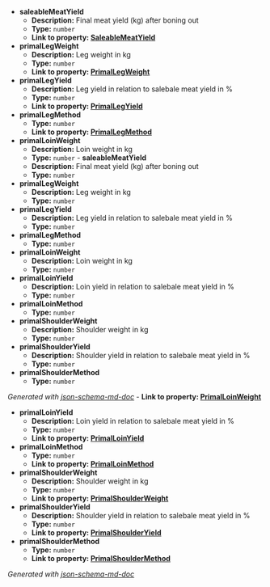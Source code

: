  - <b id="#/properties/saleableMeatYield">saleableMeatYield</b>
	 - **Description:** Final meat yield (kg) after boning out
	 - **Type:** `number`
	 - <b id="saleablemeatyieldsaleablemeatyield">Link to property: [SaleableMeatYield](#SaleableMeatYield)</b>
 - <b id="#/properties/primalLegWeight">primalLegWeight</b>
	 - **Description:** Leg weight in kg
	 - **Type:** `number`
	 - <b id="primallegweightprimallegweight">Link to property: [PrimalLegWeight](#PrimalLegWeight)</b>
 - <b id="#/properties/primalLegYield">primalLegYield</b>
	 - **Description:** Leg yield in relation to salebale meat yield in %
	 - **Type:** `number`
	 - <b id="primallegyieldprimallegyield">Link to property: [PrimalLegYield](#PrimalLegYield)</b>
 - <b id="#/properties/primalLegMethod">primalLegMethod</b>
	 - **Type:** `number`
	 - <b id="primallegmethodprimallegmethod">Link to property: [PrimalLegMethod](#PrimalLegMethod)</b>
 - <b id="#/properties/primalLoinWeight">primalLoinWeight</b>
	 - **Description:** Loin weight in kg
	 - **Type:** `number` - <b id="#/properties/saleableMeatYield">saleableMeatYield</b>
	 - **Description:** Final meat yield (kg) after boning out
	 - **Type:** `number`
 - <b id="#/properties/primalLegWeight">primalLegWeight</b>
	 - **Description:** Leg weight in kg
	 - **Type:** `number`
 - <b id="#/properties/primalLegYield">primalLegYield</b>
	 - **Description:** Leg yield in relation to salebale meat yield in %
	 - **Type:** `number`
 - <b id="#/properties/primalLegMethod">primalLegMethod</b>
	 - **Type:** `number`
 - <b id="#/properties/primalLoinWeight">primalLoinWeight</b>
	 - **Description:** Loin weight in kg
	 - **Type:** `number`
 - <b id="#/properties/primalLoinYield">primalLoinYield</b>
	 - **Description:** Loin yield in relation to salebale meat yield in %
	 - **Type:** `number`
 - <b id="#/properties/primalLoinMethod">primalLoinMethod</b>
	 - **Type:** `number`
 - <b id="#/properties/primalShoulderWeight">primalShoulderWeight</b>
	 - **Description:** Shoulder weight in kg
	 - **Type:** `number`
 - <b id="#/properties/primalShoulderYield">primalShoulderYield</b>
	 - **Description:** Shoulder yield in relation to salebale meat yield in %
	 - **Type:** `number`
 - <b id="#/properties/primalShoulderMethod">primalShoulderMethod</b>
	 - **Type:** `number`

_Generated with [json-schema-md-doc](https://brianwendt.github.io/json-schema-md-doc/)_
	 - <b id="primalloinweightprimalloinweight">Link to property: [PrimalLoinWeight](#PrimalLoinWeight)</b>
 - <b id="#/properties/primalLoinYield">primalLoinYield</b>
	 - **Description:** Loin yield in relation to salebale meat yield in %
	 - **Type:** `number`
	 - <b id="primalloinyieldprimalloinyield">Link to property: [PrimalLoinYield](#PrimalLoinYield)</b>
 - <b id="#/properties/primalLoinMethod">primalLoinMethod</b>
	 - **Type:** `number`
	 - <b id="primalloinmethodprimalloinmethod">Link to property: [PrimalLoinMethod](#PrimalLoinMethod)</b>
 - <b id="#/properties/primalShoulderWeight">primalShoulderWeight</b>
	 - **Description:** Shoulder weight in kg
	 - **Type:** `number`
	 - <b id="primalshoulderweightprimalshoulderweight">Link to property: [PrimalShoulderWeight](#PrimalShoulderWeight)</b>
 - <b id="#/properties/primalShoulderYield">primalShoulderYield</b>
	 - **Description:** Shoulder yield in relation to salebale meat yield in %
	 - **Type:** `number`
	 - <b id="primalshoulderyieldprimalshoulderyield">Link to property: [PrimalShoulderYield](#PrimalShoulderYield)</b>
 - <b id="#/properties/primalShoulderMethod">primalShoulderMethod</b>
	 - **Type:** `number`
	 - <b id="primalshouldermethodprimalshouldermethod">Link to property: [PrimalShoulderMethod](#PrimalShoulderMethod)</b>

_Generated with [json-schema-md-doc](https://brianwendt.github.io/json-schema-md-doc/)_